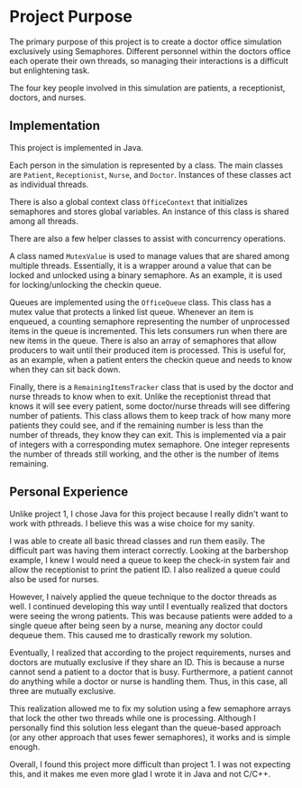 # Project Purpose

The primary purpose of this project is to create a doctor office simulation exclusively using Semaphores. Different personnel within the doctors office each operate their own threads, so managing their interactions is a difficult but enlightening task.

The four key people involved in this simulation are patients, a receptionist, doctors, and nurses.

## Implementation

This project is implemented in Java.

Each person in the simulation is represented by a class. The main classes are `Patient`, `Receptionist`, `Nurse`, and `Doctor`. Instances of these classes act as individual threads.

There is also a global context class `OfficeContext` that initializes semaphores and stores global variables. An instance of this class is shared among all threads.

There are also a few helper classes to assist with concurrency operations.

A class named `MutexValue` is used to manage values that are shared among multiple threads. Essentially, it is a wrapper around a value that can be locked and unlocked using a binary semaphore. As an example, it is used for locking/unlocking the checkin queue.

Queues are implemented using the `OfficeQueue` class. This class has a mutex value that protects a linked list queue. Whenever an item is enqueued, a counting semaphore representing the number of unprocessed items in the queue is incremented. This lets consumers run when there are new items in the queue. There is also an array of semaphores that allow producers to wait until their produced item is processed. This is useful for, as an example, when a patient enters the checkin queue and needs to know when they can sit back down.

Finally, there is a `RemainingItemsTracker` class that is used by the doctor and nurse threads to know when to exit. Unlike the receptionist thread that knows it will see every patient, some doctor/nurse threads will see differing number of patients. This class allows them to keep track of how many more patients they could see, and if the remaining number is less than the number of threads, they know they can exit. This is implemented via a pair of integers with a corresponding mutex semaphore. One integer represents the number of threads still working, and the other is the number of items remaining.

## Personal Experience

Unlike project 1, I chose Java for this project because I really didn't want to work with pthreads. I believe this was a wise choice for my sanity.

I was able to create all basic thread classes and run them easily. The difficult part was having them interact correctly. Looking at the barbershop example, I knew I would need a queue to keep the check-in system fair and allow the receptionist to print the patient ID. I also realized a queue could also be used for nurses.

However, I naively applied the queue technique to the doctor threads as well. I continued developing this way until I eventually realized that doctors were seeing the wrong patients. This was because patients were added to a single queue after being seen by a nurse, meaning any doctor could dequeue them. This caused me to drastically rework my solution.

Eventually, I realized that according to the project requirements, nurses and doctors are mutually exclusive if they share an ID. This is because a nurse cannot send a patient to a doctor that is busy. Furthermore, a patient cannot do anything while a doctor or nurse is handling them. Thus, in this case, all three are mutually exclusive.

This realization allowed me to fix my solution using a few semaphore arrays that lock the other two threads while one is processing. Although I personally find this solution less elegant than the queue-based approach (or any other approach that uses fewer semaphores), it works and is simple enough.

Overall, I found this project more difficult than project 1. I was not expecting this, and it makes me even more glad I wrote it in Java and not C/C++.
